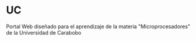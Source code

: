 # UC
Portal Web diseñado para el aprendizaje de la materia "Microprocesadores" de la Universidad de Carabobo
